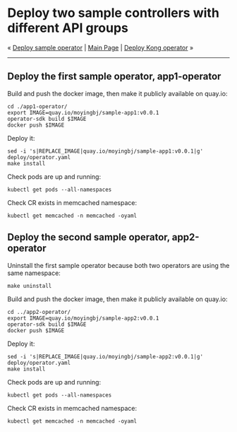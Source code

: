 # Deploy two sample controllers with different API groups

« [Deploy sample operator](04-deploy-sample-operator.md) | [Main Page](../../README.md) | [Deploy Kong operator](06-deploy-kong-operator.md) »

---

## Deploy the first sample operator, app1-operator

Build and push the docker image, then make it publicly available on quay.io:

```shell
cd ./app1-operator/
export IMAGE=quay.io/moyingbj/sample-app1:v0.0.1
operator-sdk build $IMAGE
docker push $IMAGE
```

Deploy it:

```shell
sed -i 's|REPLACE_IMAGE|quay.io/moyingbj/sample-app1:v0.0.1|g' deploy/operator.yaml
make install
```

Check pods are up and running:

```shell
kubectl get pods --all-namespaces
```
<!--
task::cmd
-->

Check CR exists in memcached namespace:

```shell
kubectl get memcached -n memcached -oyaml
```

## Deploy the second sample operator, app2-operator

Uninstall the first sample operator because both two operators are using the same namespace:

```shell
make uninstall
```

Build and push the docker image, then make it publicly available on quay.io:

```shell
cd ../app2-operator/
export IMAGE=quay.io/moyingbj/sample-app2:v0.0.1
operator-sdk build $IMAGE
docker push $IMAGE
```

Deploy it:

```shell
sed -i 's|REPLACE_IMAGE|quay.io/moyingbj/sample-app2:v0.0.1|g' deploy/operator.yaml
make install
```

Check pods are up and running:

```shell
kubectl get pods --all-namespaces
```
<!--
task::cmd
-->

Check CR exists in memcached namespace:

```shell
kubectl get memcached -n memcached -oyaml
```
